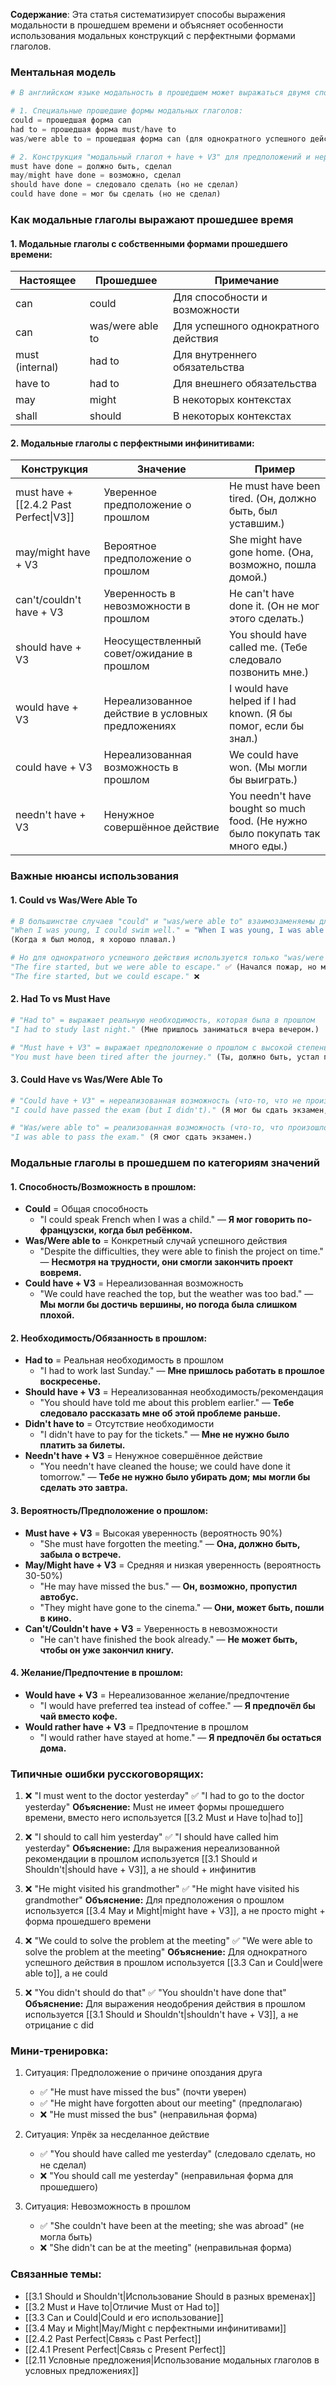 **Содержание**: Эта статья систематизирует способы выражения модальности в прошедшем времени и объясняет особенности использования модальных конструкций с перфектными формами глаголов.

### Ментальная модель

```python
# В английском языке модальность в прошедшем может выражаться двумя способами:

# 1. Специальные прошедшие формы модальных глаголов:
could = прошедшая форма can
had to = прошедшая форма must/have to
was/were able to = прошедшая форма can (для однократного успешного действия)

# 2. Конструкция "модальный глагол + have + V3" для предположений и нереализованных возможностей:
must have done = должно быть, сделал
may/might have done = возможно, сделал
should have done = следовало сделать (но не сделал)
could have done = мог бы сделать (но не сделал)
```

### Как модальные глаголы выражают прошедшее время

#### 1. Модальные глаголы с собственными формами прошедшего времени:

| Настоящее | Прошедшее | Примечание |
|-----------|-----------|------------|
| can       | could     | Для способности и возможности |
| can       | was/were able to | Для успешного однократного действия |
| must (internal) | had to | Для внутреннего обязательства |
| have to   | had to    | Для внешнего обязательства |
| may       | might     | В некоторых контекстах |
| shall     | should    | В некоторых контекстах |

#### 2. Модальные глаголы с перфектными инфинитивами:

| Конструкция | Значение | Пример |
|-------------|----------|--------|
| must have + [[2.4.2 Past Perfect\|V3]] | Уверенное предположение о прошлом | He must have been tired. (Он, должно быть, был уставшим.) |
| may/might have + V3 | Вероятное предположение о прошлом | She might have gone home. (Она, возможно, пошла домой.) |
| can't/couldn't have + V3 | Уверенность в невозможности в прошлом | He can't have done it. (Он не мог этого сделать.) |
| should have + V3 | Неосуществленный совет/ожидание в прошлом | You should have called me. (Тебе следовало позвонить мне.) |
| would have + V3 | Нереализованное действие в условных предложениях | I would have helped if I had known. (Я бы помог, если бы знал.) |
| could have + V3 | Нереализованная возможность в прошлом | We could have won. (Мы могли бы выиграть.) |
| needn't have + V3 | Ненужное совершённое действие | You needn't have bought so much food. (Не нужно было покупать так много еды.) |

### Важные нюансы использования

#### 1. Could vs Was/Were Able To

```python
# В большинстве случаев "could" и "was/were able to" взаимозаменяемы для выражения способности в прошлом:
"When I was young, I could swim well." = "When I was young, I was able to swim well."
(Когда я был молод, я хорошо плавал.)

# Но для однократного успешного действия используется только "was/were able to", но не "could":
"The fire started, but we were able to escape." ✅ (Начался пожар, но мы смогли спастись.)
"The fire started, but we could escape." ❌
```

#### 2. Had To vs Must Have

```python
# "Had to" = выражает реальную необходимость, которая была в прошлом
"I had to study last night." (Мне пришлось заниматься вчера вечером.)

# "Must have + V3" = выражает предположение о прошлом с высокой степенью уверенности
"You must have been tired after the journey." (Ты, должно быть, устал после путешествия.)
```

#### 3. Could Have vs Was/Were Able To

```python
# "Could have + V3" = нереализованная возможность (что-то, что не произошло)
"I could have passed the exam (but I didn't)." (Я мог бы сдать экзамен, но не сдал.)

# "Was/were able to" = реализованная возможность (что-то, что произошло)
"I was able to pass the exam." (Я смог сдать экзамен.)
```

### Модальные глаголы в прошедшем по категориям значений

#### 1. Способность/Возможность в прошлом:
- **Could** = Общая способность
  - "I could speak French when I was a child." — **Я мог говорить по-французски, когда был ребёнком.**
- **Was/Were able to** = Конкретный случай успешного действия
  - "Despite the difficulties, they were able to finish the project on time." — **Несмотря на трудности, они смогли закончить проект вовремя.**
- **Could have + V3** = Нереализованная возможность
  - "We could have reached the top, but the weather was too bad." — **Мы могли бы достичь вершины, но погода была слишком плохой.**

#### 2. Необходимость/Обязанность в прошлом:
- **Had to** = Реальная необходимость в прошлом
  - "I had to work last Sunday." — **Мне пришлось работать в прошлое воскресенье.**
- **Should have + V3** = Нереализованная необходимость/рекомендация
  - "You should have told me about this problem earlier." — **Тебе следовало рассказать мне об этой проблеме раньше.**
- **Didn't have to** = Отсутствие необходимости
  - "I didn't have to pay for the tickets." — **Мне не нужно было платить за билеты.**
- **Needn't have + V3** = Ненужное совершённое действие
  - "You needn't have cleaned the house; we could have done it tomorrow." — **Тебе не нужно было убирать дом; мы могли бы сделать это завтра.**

#### 3. Вероятность/Предположение о прошлом:
- **Must have + V3** = Высокая уверенность (вероятность 90%)
  - "She must have forgotten the meeting." — **Она, должно быть, забыла о встрече.**
- **May/Might have + V3** = Средняя и низкая уверенность (вероятность 30-50%)
  - "He may have missed the bus." — **Он, возможно, пропустил автобус.**
  - "They might have gone to the cinema." — **Они, может быть, пошли в кино.**
- **Can't/Couldn't have + V3** = Уверенность в невозможности
  - "He can't have finished the book already." — **Не может быть, чтобы он уже закончил книгу.**

#### 4. Желание/Предпочтение в прошлом:
- **Would have + V3** = Нереализованное желание/предпочтение
  - "I would have preferred tea instead of coffee." — **Я предпочёл бы чай вместо кофе.**
- **Would rather have + V3** = Предпочтение в прошлом
  - "I would rather have stayed at home." — **Я предпочёл бы остаться дома.**

### Типичные ошибки русскоговорящих:

1. ❌ "I must went to the doctor yesterday"
   ✅ "I had to go to the doctor yesterday"
   **Объяснение:** Must не имеет формы прошедшего времени, вместо него используется [[3.2 Must и Have to|had to]]

2. ❌ "I should to call him yesterday"
   ✅ "I should have called him yesterday"
   **Объяснение:** Для выражения нереализованной рекомендации в прошлом используется [[3.1 Should и Shouldn't|should have + V3]], а не should + инфинитив

3. ❌ "He might visited his grandmother"
   ✅ "He might have visited his grandmother"
   **Объяснение:** Для предположения о прошлом используется [[3.4 May и Might|might have + V3]], а не просто might + форма прошедшего времени

4. ❌ "We could to solve the problem at the meeting"
   ✅ "We were able to solve the problem at the meeting"
   **Объяснение:** Для однократного успешного действия в прошлом используется [[3.3 Can и Could|were able to]], а не could

5. ❌ "You didn't should do that"
   ✅ "You shouldn't have done that"
   **Объяснение:** Для выражения неодобрения действия в прошлом используется [[3.1 Should и Shouldn't|shouldn't have + V3]], а не отрицание с did

### Мини-тренировка:

1. Ситуация: Предположение о причине опоздания друга
   - ✅ "He must have missed the bus" (почти уверен)
   - ✅ "He might have forgotten about our meeting" (предполагаю)
   - ❌ "He must missed the bus" (неправильная форма)

2. Ситуация: Упрёк за несделанное действие
   - ✅ "You should have called me yesterday" (следовало сделать, но не сделал)
   - ❌ "You should call me yesterday" (неправильная форма для прошедшего)

3. Ситуация: Невозможность в прошлом
   - ✅ "She couldn't have been at the meeting; she was abroad" (не могла быть)
   - ❌ "She didn't can be at the meeting" (неправильная форма)

### Связанные темы:
- [[3.1 Should и Shouldn't|Использование Should в разных временах]]
- [[3.2 Must и Have to|Отличие Must от Had to]]
- [[3.3 Can и Could|Could и его использование]]
- [[3.4 May и Might|May/Might с перфектными инфинитивами]]
- [[2.4.2 Past Perfect|Связь с Past Perfect]]
- [[2.4.1 Present Perfect|Связь с Present Perfect]]
- [[2.11 Условные предложения|Использование модальных глаголов в условных предложениях]] 